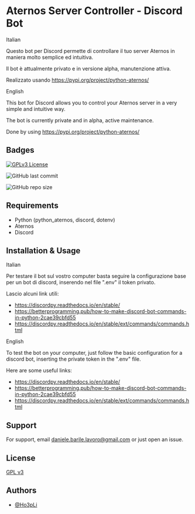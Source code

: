 
# Aternos Server Controller - Discord Bot

Italian

Questo bot per Discord permette di controllare il tuo server Aternos in maniera molto semplice ed intuitiva.

Il bot è attualmente privato e in versione alpha, manutenzione attiva.

Realizzato usando https://pypi.org/project/python-aternos/

English

This bot for Discord allows you to control your Aternos server in a very simple and intuitive way.

The bot is currently private and in alpha, active maintenance.

Done by using https://pypi.org/project/python-aternos/




## Badges


[![GPLv3 License](https://img.shields.io/badge/License-GPL%20v3-yellow.svg)](https://opensource.org/licenses/)

![GitHub last commit](https://img.shields.io/github/last-commit/Ho3pLi/AternosDiscordBot)

![GitHub repo size](https://img.shields.io/github/repo-size/Ho3pLi/AternosDiscordBot)
## Requirements

- Python (python_aternos, discord, dotenv)
- Aternos
- Discord


## Installation & Usage

Italian

Per testare il bot sul vostro computer basta seguire la configurazione base per un bot di discord, inserendo nel file ".env" il token privato.

Lascio alcuni link utili:

- https://discordpy.readthedocs.io/en/stable/
- https://betterprogramming.pub/how-to-make-discord-bot-commands-in-python-2cae39cbfd55
- https://discordpy.readthedocs.io/en/stable/ext/commands/commands.html

English

To test the bot on your computer, just follow the basic configuration for a discord bot, inserting the private token in the ".env" file.

Here are some useful links:

- https://discordpy.readthedocs.io/en/stable/
- https://betterprogramming.pub/how-to-make-discord-bot-commands-in-python-2cae39cbfd55
- https://discordpy.readthedocs.io/en/stable/ext/commands/commands.html


## Support

For support, email daniele.barile.lavoro@gmail.com or just open an issue.


## License

[GPL v3](https://choosealicense.com/licenses/gpl-3.0/)

## Authors

- [@Ho3pLi](https://www.github.com/Ho3pLi)
